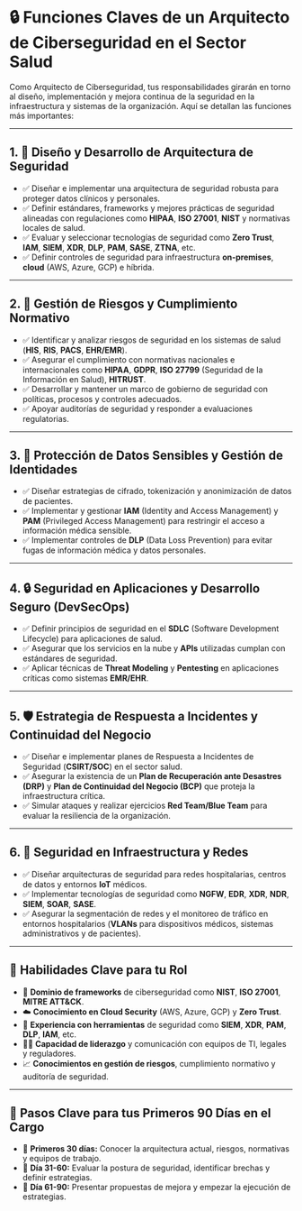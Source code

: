 # 🔒 Funciones Claves de un Arquitecto de Ciberseguridad en el Sector Salud

Como Arquitecto de Ciberseguridad, tus responsabilidades girarán en torno al diseño, implementación y mejora continua de la seguridad en la infraestructura y sistemas de la organización. Aquí se detallan las funciones más importantes:

---

## 1. 📝 Diseño y Desarrollo de Arquitectura de Seguridad
- ✅ Diseñar e implementar una arquitectura de seguridad robusta para proteger datos clínicos y personales.
- ✅ Definir estándares, frameworks y mejores prácticas de seguridad alineadas con regulaciones como **HIPAA**, **ISO 27001**, **NIST** y normativas locales de salud.
- ✅ Evaluar y seleccionar tecnologías de seguridad como **Zero Trust**, **IAM**, **SIEM**, **XDR**, **DLP**, **PAM**, **SASE**, **ZTNA**, etc.
- ✅ Definir controles de seguridad para infraestructura **on-premises**, **cloud** (AWS, Azure, GCP) e híbrida.

---

## 2. 🔧 Gestión de Riesgos y Cumplimiento Normativo
- ✅ Identificar y analizar riesgos de seguridad en los sistemas de salud (**HIS**, **RIS**, **PACS**, **EHR/EMR**).
- ✅ Asegurar el cumplimiento con normativas nacionales e internacionales como **HIPAA**, **GDPR**, **ISO 27799** (Seguridad de la Información en Salud), **HITRUST**.
- ✅ Desarrollar y mantener un marco de gobierno de seguridad con políticas, procesos y controles adecuados.
- ✅ Apoyar auditorías de seguridad y responder a evaluaciones regulatorias.

---

## 3. 🔐 Protección de Datos Sensibles y Gestión de Identidades
- ✅ Diseñar estrategias de cifrado, tokenización y anonimización de datos de pacientes.
- ✅ Implementar y gestionar **IAM** (Identity and Access Management) y **PAM** (Privileged Access Management) para restringir el acceso a información médica sensible.
- ✅ Implementar controles de **DLP** (Data Loss Prevention) para evitar fugas de información médica y datos personales.

---

## 4. 🔒 Seguridad en Aplicaciones y Desarrollo Seguro (DevSecOps)
- ✅ Definir principios de seguridad en el **SDLC** (Software Development Lifecycle) para aplicaciones de salud.
- ✅ Asegurar que los servicios en la nube y **APIs** utilizadas cumplan con estándares de seguridad.
- ✅ Aplicar técnicas de **Threat Modeling** y **Pentesting** en aplicaciones críticas como sistemas **EMR/EHR**.

---

## 5. 🛡️ Estrategia de Respuesta a Incidentes y Continuidad del Negocio
- ✅ Diseñar e implementar planes de Respuesta a Incidentes de Seguridad (**CSIRT/SOC**) en el sector salud.
- ✅ Asegurar la existencia de un **Plan de Recuperación ante Desastres (DRP)** y **Plan de Continuidad del Negocio (BCP)** que proteja la infraestructura crítica.
- ✅ Simular ataques y realizar ejercicios **Red Team/Blue Team** para evaluar la resiliencia de la organización.

---

## 6. 🔧 Seguridad en Infraestructura y Redes
- ✅ Diseñar arquitecturas de seguridad para redes hospitalarias, centros de datos y entornos **IoT** médicos.
- ✅ Implementar tecnologías de seguridad como **NGFW**, **EDR**, **XDR**, **NDR**, **SIEM**, **SOAR**, **SASE**.
- ✅ Asegurar la segmentación de redes y el monitoreo de tráfico en entornos hospitalarios (**VLANs** para dispositivos médicos, sistemas administrativos y de pacientes).

---

## 💪 Habilidades Clave para tu Rol
- 🔄 **Dominio de frameworks** de ciberseguridad como **NIST**, **ISO 27001**, **MITRE ATT&CK**.
- ☁️ **Conocimiento en Cloud Security** (AWS, Azure, GCP) y **Zero Trust**.
- 🔧 **Experiencia con herramientas** de seguridad como **SIEM**, **XDR**, **PAM**, **DLP**, **IAM**, etc.
- 👨‍🎓 **Capacidad de liderazgo** y comunicación con equipos de TI, legales y reguladores.
- 📈 **Conocimientos en gestión de riesgos**, cumplimiento normativo y auditoría de seguridad.

---

## 📅 Pasos Clave para tus Primeros 90 Días en el Cargo

- 📍 **Primeros 30 días:** Conocer la arquitectura actual, riesgos, normativas y equipos de trabajo.
- 📍 **Día 31-60:** Evaluar la postura de seguridad, identificar brechas y definir estrategias.
- 📍 **Día 61-90:** Presentar propuestas de mejora y empezar la ejecución de estrategias.
